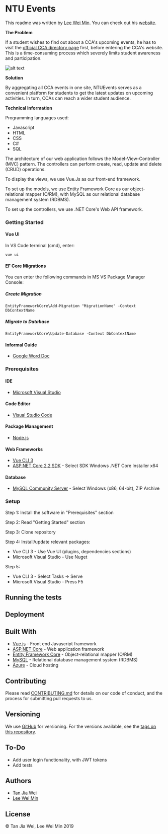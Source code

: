 # NTU Events

This readme was written by [Lee Wei Min](https://github.com/leeweiminsg/). You can check out his [website](https://leeweimin.com/).

**The Problem**

If a student wishes to find out about a CCA's upcoming events, he has to visit the [official CCA directory page](https://www.ntu.edu.sg/CampusLife/Clubs/pages/clubssocieties.aspx) first, before entering the CCA's website. This is a time-consuming process which severely limits student awareness and participation.

![alt text](https://github.com/JiaweiTan/NTU-Events-Website/blob/master/NTUCCas.PNG)

**Solution**

By aggregating all CCA events in one site, NTUEvents serves as a convenient platform for students to get the latest updates on upcoming activities. In turn, CCAs can reach a wider student audience.

**Technical Information**

Programming languages used:
* Javascript
* HTML
* CSS
* C#
* SQL

The architecture of our web application follows the Model-View-Controller (MVC) pattern. The controllers can perform create, read, update and delete (CRUD) operations.

To display the views, we use Vue.Js as our front-end framework.

To set up the models, we use Entity Framework Core as our object-relational mapper (O/RM), with MySQL as our relational database management system (RDBMS).

To set up the controllers, we use .NET Core's Web API framework.

### Getting Started

#### Vue UI

In VS Code terminal (cmd), enter:

```
vue ui
```

#### EF Core Migrations

You can enter the following commands in MS VS Package Manager Console:

##### Create Migration

```
EntityFrameworkCore\Add-Migration "MigrationName" -Context DbContextName
```

##### Migrate to Database

```
EntityFrameworkCore\Update-Database -Context DbContextName
```

#### Informal Guide
* [Google Word Doc](https://docs.google.com/document/d/1Rx7LVWbtGpK3kIgX6n6lZ7uL7YDiT6FwqChjPSpi7AA/edit)

### Prerequisites

#### IDE
* [Microsoft Visual Studio](https://docs.microsoft.com/en-us/cpp/build/vscpp-step-0-installation?view=vs-2017)

#### Code Editor
* [Visual Studio Code](https://code.visualstudio.com/docs/setup/windows)

#### Package Management
* [Node.js](https://nodejs.org/en/download/)

#### Web Frameworks
* [Vue CLI 3](https://cli.vuejs.org/guide/installation.html)
* [ASP.NET Core 2.2 SDK](https://dotnet.microsoft.com/download/dotnet-core/2.2) - Select SDK Windows .NET Core Installer x64

#### Database
* [MySQL Community Server](https://dev.mysql.com/downloads/mysql/) - Select Windows (x86, 64-bit), ZIP Archive

### Setup

Step 1: Install the software in "Prerequisites" section

Step 2: Read "Getting Started" section

Step 3: Clone repository

Step 4: Install/update relevant packages:
* Vue CLI 3 - Use Vue UI (plugins, dependencies sections)
* Microsoft Visual Studio - Use Nuget

Step 5:
* Vue CLI 3 - Select Tasks -> Serve
* Microsoft Visual Studio - Press F5

## Running the tests

## Deployment

## Built With

* [Vue.js](https://vuejs.org/) - Front end Javascript framework
* [ASP.NET Core](https://docs.microsoft.com/en-us/aspnet/core/?view=aspnetcore-2.2) - Web application framework
* [Entity Framework Core](https://docs.microsoft.com/en-us/ef/core/) - Object-relational mapper (O/RM)
* [MySQL](https://www.mysql.com/) - Relational database management system (RDBMS)
* [Azure](https://azure.microsoft.com/) - Cloud hosting

## Contributing

Please read [CONTRIBUTING.md](https://github.com/JiaweiTan/NTU-Events-Website/blob/master/CONTRIBUTING.md) for details on our code of conduct, and the process for submitting pull requests to us.

## Versioning

We use [GitHub](https://github.com/) for versioning. For the versions available, see the [tags on this repository](https://github.com/JiaweiTan/NTU-Events-Website/tags).

## To-Do
* Add user login functionality, with JWT tokens
* Add tests

## Authors
* [Tan Jia Wei](https://github.com/JiaweiTan/)
* [Lee Wei Min](https://github.com/leeweiminsg/)

## License
&copy; Tan Jia Wei, Lee Wei Min 2019
